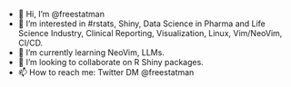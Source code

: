 - 👋 Hi, I’m @freestatman
- 👀 I’m interested in #rstats, Shiny, Data Science in Pharma and Life Science Industry, Clinical Reporting, Visualization, Linux, Vim/NeoVim, CI/CD.
- 🌱 I’m currently learning NeoVim, LLMs.
- 💞️ I’m looking to collaborate on R Shiny packages.
- 📫 How to reach me: Twitter DM @freestatman

<!---
freestatman/freestatman is a ✨ special ✨ repository because its `README.md` (this file) appears on your GitHub profile.
You can click the Preview link to take a look at your changes.
--->
